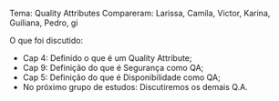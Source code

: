 Tema: Quality Attributes
Compareram: Larissa, Camila, Victor, Karina, Guiliana, Pedro, gi

O que foi discutido:
- Cap 4: Definido o que é um Quality Attribute;
- Cap 9: Definição do que é Segurança como QA;
- Cap 5: Definição do que é Disponibilidade como QA;
- No próximo grupo de estudos: Discutiremos os demais Q.A.

